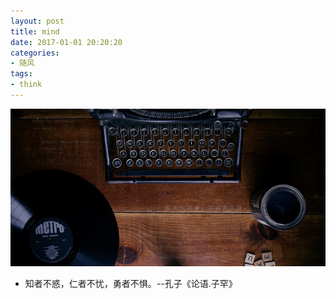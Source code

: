 ```yaml
---
layout: post
title: mind
date: 2017-01-01 20:20:20
categories:
- 随风
tags:
- think
---
```


![mind](/images/home.jpg)

- 知者不惑，仁者不忧，勇者不惧。--孔子《论语.子罕》